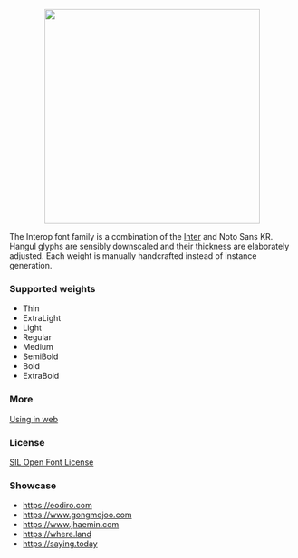 <p align="center">
  <img width="380" src="https://user-images.githubusercontent.com/19797697/125155533-899ed380-e19b-11eb-9cd7-7f1236684128.png" />
</p>

The Interop font family is a combination of the [Inter](https://github.com/rsms/inter) and Noto Sans KR. Hangul glyphs are sensibly downscaled and their thickness are elaborately adjusted. Each weight is manually handcrafted instead of instance generation.

### Supported weights

- Thin
- ExtraLight
- Light
- Regular
- Medium
- SemiBold
- Bold
- ExtraBold

### More

[Using in web](./web)

### License

[SIL Open Font License](https://github.com/paywteam/payw-pro/blob/master/LICENSE)

### Showcase

- https://eodiro.com
- https://www.gongmojoo.com
- https://www.jhaemin.com
- https://where.land
- https://saying.today
